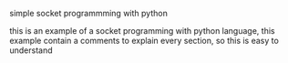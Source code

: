 simple socket programmming with python

this is an example of a socket programming with python language, this example contain a comments to explain every section, so this is easy to understand
